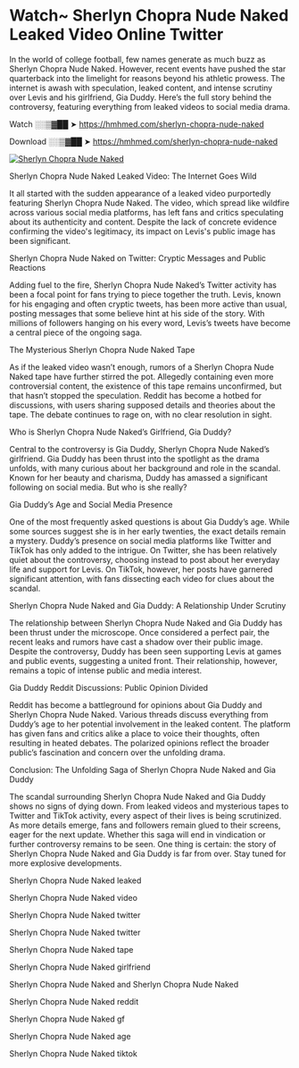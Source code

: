 # Watch~ Sherlyn Chopra Nude Naked Leaked Video Online Twitter

In the world of college football, few names generate as much buzz as Sherlyn Chopra Nude Naked. However, recent events have pushed the star quarterback into the limelight for reasons beyond his athletic prowess. The internet is awash with speculation, leaked content, and intense scrutiny over Levis and his girlfriend, Gia Duddy. Here’s the full story behind the controversy, featuring everything from leaked videos to social media drama.

Watch ░░▒▓██ ➤ https://hmhmed.com/sherlyn-chopra-nude-naked

Download ░░▒▓██ ➤ https://hmhmed.com/sherlyn-chopra-nude-naked

[![Sherlyn Chopra Nude Naked](https://i.imgur.com/dJHk4Zq.gif)](https://hmhmed.com/sherlyn-chopra-nude-naked)

Sherlyn Chopra Nude Naked Leaked Video: The Internet Goes Wild

It all started with the sudden appearance of a leaked video purportedly featuring Sherlyn Chopra Nude Naked. The video, which spread like wildfire across various social media platforms, has left fans and critics speculating about its authenticity and content. Despite the lack of concrete evidence confirming the video's legitimacy, its impact on Levis's public image has been significant.

Sherlyn Chopra Nude Naked on Twitter: Cryptic Messages and Public Reactions

Adding fuel to the fire, Sherlyn Chopra Nude Naked’s Twitter activity has been a focal point for fans trying to piece together the truth. Levis, known for his engaging and often cryptic tweets, has been more active than usual, posting messages that some believe hint at his side of the story. With millions of followers hanging on his every word, Levis’s tweets have become a central piece of the ongoing saga.

The Mysterious Sherlyn Chopra Nude Naked Tape

As if the leaked video wasn’t enough, rumors of a Sherlyn Chopra Nude Naked tape have further stirred the pot. Allegedly containing even more controversial content, the existence of this tape remains unconfirmed, but that hasn’t stopped the speculation. Reddit has become a hotbed for discussions, with users sharing supposed details and theories about the tape. The debate continues to rage on, with no clear resolution in sight.

Who is Sherlyn Chopra Nude Naked’s Girlfriend, Gia Duddy?

Central to the controversy is Gia Duddy, Sherlyn Chopra Nude Naked’s girlfriend. Gia Duddy has been thrust into the spotlight as the drama unfolds, with many curious about her background and role in the scandal. Known for her beauty and charisma, Duddy has amassed a significant following on social media. But who is she really?

Gia Duddy’s Age and Social Media Presence

One of the most frequently asked questions is about Gia Duddy’s age. While some sources suggest she is in her early twenties, the exact details remain a mystery. Duddy’s presence on social media platforms like Twitter and TikTok has only added to the intrigue. On Twitter, she has been relatively quiet about the controversy, choosing instead to post about her everyday life and support for Levis. On TikTok, however, her posts have garnered significant attention, with fans dissecting each video for clues about the scandal.

Sherlyn Chopra Nude Naked and Gia Duddy: A Relationship Under Scrutiny

The relationship between Sherlyn Chopra Nude Naked and Gia Duddy has been thrust under the microscope. Once considered a perfect pair, the recent leaks and rumors have cast a shadow over their public image. Despite the controversy, Duddy has been seen supporting Levis at games and public events, suggesting a united front. Their relationship, however, remains a topic of intense public and media interest.

Gia Duddy Reddit Discussions: Public Opinion Divided

Reddit has become a battleground for opinions about Gia Duddy and Sherlyn Chopra Nude Naked. Various threads discuss everything from Duddy’s age to her potential involvement in the leaked content. The platform has given fans and critics alike a place to voice their thoughts, often resulting in heated debates. The polarized opinions reflect the broader public’s fascination and concern over the unfolding drama.

Conclusion: The Unfolding Saga of Sherlyn Chopra Nude Naked and Gia Duddy

The scandal surrounding Sherlyn Chopra Nude Naked and Gia Duddy shows no signs of dying down. From leaked videos and mysterious tapes to Twitter and TikTok activity, every aspect of their lives is being scrutinized. As more details emerge, fans and followers remain glued to their screens, eager for the next update. Whether this saga will end in vindication or further controversy remains to be seen. One thing is certain: the story of Sherlyn Chopra Nude Naked and Gia Duddy is far from over. Stay tuned for more explosive developments.

Sherlyn Chopra Nude Naked leaked

Sherlyn Chopra Nude Naked video

Sherlyn Chopra Nude Naked twitter

Sherlyn Chopra Nude Naked twitter

Sherlyn Chopra Nude Naked tape

Sherlyn Chopra Nude Naked girlfriend

Sherlyn Chopra Nude Naked and Sherlyn Chopra Nude Naked

Sherlyn Chopra Nude Naked reddit

Sherlyn Chopra Nude Naked gf

Sherlyn Chopra Nude Naked age

Sherlyn Chopra Nude Naked tiktok
